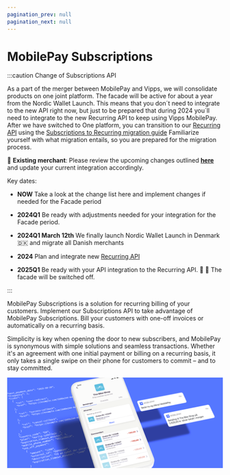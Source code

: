 ```yaml
---
pagination_prev: null
pagination_next: null
---
```


# MobilePay Subscriptions

:::caution Change of Subscriptions API 

As a part of the merger between MobilePay and Vipps, we will consolidate products on one joint platform. The facade will be active for about a year from the Nordic Wallet Launch. This means that you don´t need to integrate to the new API right now, but just to be prepared that during 2024 you´ll need to integrate to the new Recurring API to keep using Vipps MobilePay. 
After we have switched to One platform, you can transition to our [Recurring API](https://developer.vippsmobilepay.com/docs/APIs/recurring-api/) using the [Subscriptions to Recurring migration guide](https://developer.vippsmobilepay.com/docs/mp-migration-guide/subscriptions/) Familiarize yourself with what migration entails, so you are prepared for the migration process.

🙏 **Existing merchant**: Please review the upcoming changes outlined **[here](https://developer.mobilepay.dk/docs/subscriptions/transition-to-one-platform)** and update your current integration accordingly.  

Key dates: 
- **NOW** Take a look at the change list here and implement changes if needed for the Facade period
  
- **2024Q1** Be ready with adjustments needed for your integration for the Facade period.

- **2024Q1 March 12th** We finally launch Nordic Wallet Launch in Denmark 🇩🇰 and migrate all Danish merchants

- **2024** Plan and integrate new [Recurring API](https://developer.vippsmobilepay.com/docs/APIs/recurring-api/) 

- **2025Q1** Be ready with your API integration to the Recurring API. 🧡 💙 The facade will be switched off. 

:::


MobilePay Subscriptions is a solution for recurring billing of your customers. Implement our Subscriptions API to take advantage of MobilePay Subscriptions. Bill your customers with one-off  invoices or automatically on a recurring basis.

Simplicity is key when opening the door to new subscribers, and MobilePay is synonymous with simple solutions and seamless transactions. Whether it's an agreement with one initial payment or billing on a recurring basis, it only takes a single swipe on their phone for customers to commit – and to stay committed.

![Subscriptions hero](/img/Hero_Subs.png)
